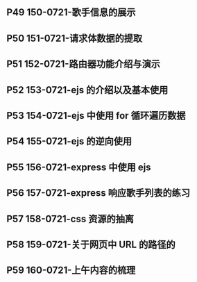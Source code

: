 ## P49 150-0721-歌手信息的展示

## P50 151-0721-请求体数据的提取

## P51 152-0721-路由器功能介绍与演示

## P52 153-0721-ejs 的介绍以及基本使用

## P53 154-0721-ejs 中使用 for 循环遍历数据

## P54 155-0721-ejs 的逆向使用

## P55 156-0721-express 中使用 ejs

## P56 157-0721-express 响应歌手列表的练习

## P57 158-0721-css 资源的抽离

## P58 159-0721-关于网页中 URL 的路径的

## P59 160-0721-上午内容的梳理
